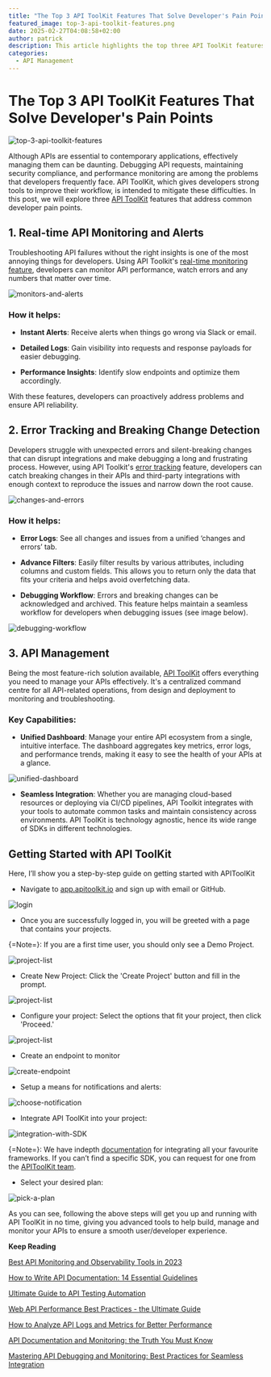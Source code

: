 ```yaml
---
title: "The Top 3 API ToolKit Features That Solve Developer's Pain Points"
featured_image: top-3-api-toolkit-features.png
date: 2025-02-27T04:08:58+02:00
author: patrick
description: This article highlights the top three API ToolKit features that effectively address common developer pain points by simplifying API monitoring, error tracking, and overall performance optimization.
categories:
  - API Management
---
```


# The Top 3 API ToolKit Features That Solve Developer's Pain Points

![top-3-api-toolkit-features](./top-3-api-toolkit-features.png)

Although APIs are essential to contemporary applications, effectively managing them can be daunting. Debugging API requests, maintaining security compliance, and performance monitoring are among the problems that developers frequently face. API ToolKit, which gives developers strong tools to improve their workflow, is intended to mitigate these difficulties. In this post, we will explore three [API ToolKit](https://apitoolkit.io/) features that address common developer pain points.


## 1. Real-time API Monitoring and Alerts

Troubleshooting API failures without the right insights is one of the most annoying things for developers. Using API Toolkit's [real-time monitoring feature](https://apitoolkit.io/features/api-observability/), developers can monitor API performance, watch errors and any numbers that matter over time.

![monitors-and-alerts](./monitors-and-alerts.png)

### How it helps:

- **Instant Alerts**: Receive alerts when things go wrong via Slack or email.

- **Detailed Logs**: Gain visibility into requests and response payloads for easier debugging.

- **Performance Insights**: Identify slow endpoints and optimize them accordingly.

With these features, developers can proactively address problems and ensure API reliability.

## 2. Error Tracking and Breaking Change Detection

Developers struggle with unexpected errors and silent-breaking changes that can disrupt integrations and make debugging a long and frustrating process. However, using API Toolkit's [error tracking](https://apitoolkit.io/features/error-tracking/) feature, developers can catch breaking changes in their APIs and third-party integrations with enough context to reproduce the issues and narrow down the root cause.

![changes-and-errors](./changes-and-errors.png)

### How it helps:

- **Error Logs**: See all changes and issues from a unified ‘changes and errors’ tab. 

- **Advance Filters**: Easily filter results by various attributes, including columns and custom fields. This allows you to return only the data that fits your criteria and helps avoid overfetching data.

- **Debugging Workflow**:  Errors and breaking changes can be acknowledged and archived. This feature helps maintain a seamless workflow for developers when debugging issues (see image below).

![debugging-workflow](./debugging-workflow.png)


## 3. API Management

Being the most feature-rich solution available, [API ToolKit](https://apitoolkit.io/) offers everything you need to manage your APIs effectively. It's a centralized command centre for all API-related operations, from design and deployment to monitoring and troubleshooting.

### Key Capabilities:

- **Unified Dashboard**: Manage your entire API ecosystem from a single, intuitive interface. The dashboard aggregates key metrics, error logs, and performance trends, making it easy to see the health of your APIs at a glance.

![unified-dashboard](./unified-dashboard.png)

- **Seamless Integration**: Whether you are managing cloud-based resources or deploying via CI/CD pipelines, API Toolkit integrates with your tools to automate common tasks and maintain consistency across environments. API ToolKit is technology agnostic, hence its wide range of SDKs in different technologies.

## Getting Started with API ToolKit

Here, I’ll show you a step-by-step guide on getting started with APIToolKit

- Navigate to [app.apitoolkit.io](https://app.apitoolkit.io/) and sign up with email or GitHub. 

![login](./login.png)


- Once you are successfully logged in, you will be greeted with a page that contains your projects. 
  
{=Note=}: If you are a first time user, you should only see a Demo Project.

![project-list](./project-list.png)

- Create New Project: Click the 'Create Project' button and fill in the prompt.

![project-list](./start-a-new-project.png)
 
- Configure your project: Select the options that fit your project, then click 'Proceed.'

![project-list](./configure-the-project.png)
 
- Create an endpoint to monitor

![create-endpoint](./configure-endpoint.png)

- Setup a means for notifications and alerts:

![choose-notification](./choose-notification-method.png)

- Integrate API ToolKit into your project:

![integration-with-SDK](./integrate-express.png)

{=Note=}: We have indepth [documentation](https://apitoolkit.io/docs/sdks/) for integrating all your favourite frameworks. If you can’t find a specific SDK, you can request for one from the [APIToolKit team](https://discord.gg/BHQh5JzjPX).

- Select your desired plan:

![pick-a-plan](./pick-a-plan.png)

As you can see, following the above steps will get you up and running with API ToolKit in no time, giving you advanced tools to help build, manage and monitor your APIs to ensure a smooth user/developer experience.

**Keep Reading**

[Best API Monitoring and Observability Tools in 2023](https://apitoolkit.io/blog/best-api-monitoring-and-observability-tools/)

[How to Write API Documentation: 14 Essential Guidelines](https://apitoolkit.io/blog/how-to-write-api-docs/)

[Ultimate Guide to API Testing Automation](https://apitoolkit.io/blog/api-testing-automation/)

[Web API Performance Best Practices - the Ultimate Guide](https://apitoolkit.io/blog/web-api-performance/)

[How to Analyze API Logs and Metrics for Better Performance](https://apitoolkit.io/blog/api-logs-and-metrics/)

[API Documentation and Monitoring: the Truth You Must Know](https://apitoolkit.io/blog/api-documentation-and-observability-the-truth-you-must-know/)

[Mastering API Debugging and Monitoring: Best Practices for Seamless Integration](https://apitoolkit.io/blog/mastering-api-debugging/)
